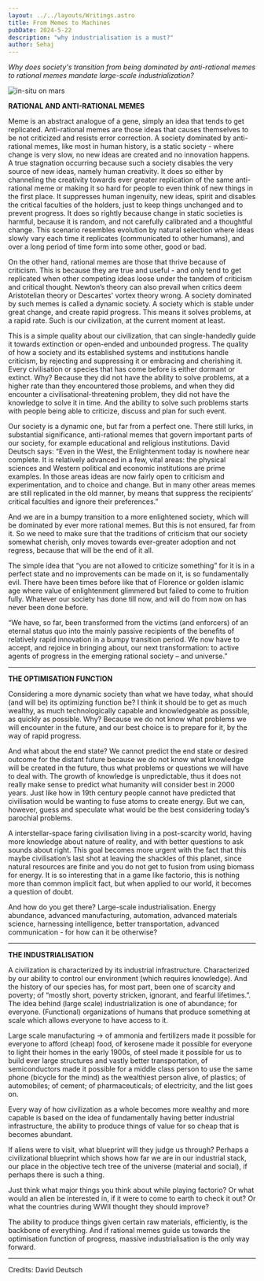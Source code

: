 ```yaml
---
layout: ../../layouts/Writings.astro
title: From Memes to Machines 
pubDate: 2024-5-22
description: "why industrialisation is a must?"
author: Sehaj
---
```

_Why does society's transition from being dominated by anti-rational memes to rational memes mandate large-scale industrialization?_

![in-situ on mars](/images/image8.png)

**RATIONAL AND ANTI-RATIONAL MEMES**

Meme is an abstract analogue of a gene, simply an idea that tends to get replicated. Anti-rational memes are those ideas that causes themselves to be not criticized and resists error correction. A society dominated by anti-rational memes, like most in human history, is a static society - where change is very slow, no new ideas are created and no innovation happens. A true stagnation occurring because such a society disables the very source of new ideas, namely human creativity. It does so either by channeling the creativity towards ever greater replication of the same anti-rational meme or making it so hard for people to even think of new things in the first place. It suppresses human ingenuity, new ideas, spirit and disables the critical faculties of the holders, just to keep things unchanged and to prevent progress. It does so rightly because change in static societies is harmful, because it is random, and not carefully calibrated and a thoughtful change. This scenario resembles evolution by natural selection where ideas slowly vary each time it replicates (communicated to other humans), and over a long period of time form into some other, good or bad. 

On the other hand, rational memes are those that thrive because of criticism. This is because they are true and useful - and only tend to get replicated when other competing ideas loose under the tandem of criticism and critical thought. Newton’s theory can also prevail when critics deem Aristotelian theory or Descartes' vortex theory wrong. A society dominated by such memes is called a dynamic society. A society which is stable under great change, and create rapid progress. This means it solves problems, at a rapid rate. Such is our civilization, at the current moment at least. 

This is a simple quality about our civilization, that can single-handedly guide it towards extinction or open-ended and unbounded progress. The quality of how a society and its established systems and institutions handle criticism, by rejecting and suppressing it or embracing and cherishing it. Every civilisation or species that has come before is either dormant or extinct. Why? Because they did not have the ability to solve problems, at a higher rate than they encountered those problems, and when they did encounter a civilisational-threatening problem, they did not have the knowledge to solve it in time. And the ability to solve such problems starts with people being able to criticize, discuss and plan for such event. 

Our society is a dynamic one, but far from a perfect one. There still lurks, in substantial significance, anti-rational memes that govern important parts of our society, for example educational and religious institutions. David Deutsch says:
“Even in the West, the Enlightenment today is nowhere near complete. It is relatively advanced in a few, vital areas: the physical sciences and Western political and economic institutions are prime examples. In those areas ideas are now fairly open to criticism and experimentation, and to choice and change. But in many other areas memes are still replicated in the old manner, by means that suppress the recipients’ critical faculties and ignore their preferences.”

And we are in a bumpy transition to a more enlightened society, which will be dominated by ever more rational memes. But this is not ensured, far from it. So we need to make sure that the traditions of criticism that our society somewhat cherish, only moves towards ever-greater adoption and not regress, because that will be the end of it all. 

The simple idea that “you are not allowed to criticize something” for it is in a perfect state and no improvements can be made on it, is so fundamentally evil. There have been times before like that of Florence or golden islamic age where value of enlightenment glimmered but failed to come to fruition fully. Whatever our society has done till now, and will do from now on has never been done before. 

“We have, so far, been transformed from the victims (and enforcers) of an eternal status quo into the mainly passive recipients of the benefits of relatively rapid innovation in a bumpy transition period. We now have to accept, and rejoice in bringing about, our next transformation: to active agents of progress in the emerging rational society – and universe.”

---

**THE OPTIMISATION FUNCTION**

Considering a more dynamic society than what we have today, what should (and will be) its optimizing function be? I think it should be to get as much wealthy, as much technologically capable and knowledgeable as possible, as quickly as possible. Why? Because we do not know what problems we will encounter in the future, and our best choice is to prepare for it, by the way of rapid progress.

And what about the end state? We cannot predict the end state or desired outcome for the distant future because we do not know what knowledge will be created in the future, thus what problems or questions we will have to deal with. The growth of knowledge is unpredictable, thus it does not really make sense to predict what humanity will consider best in 2000 years. Just like how in 19th century people cannot have predicted that civilisation would be wanting to fuse atoms to create energy. But we can, however, guess and speculate what would be the best considering today’s parochial problems. 

A interstellar-space faring civilisation living in a post-scarcity world, having more knowledge about nature of reality, and with better questions to ask sounds about right. This goal becomes more urgent with the fact that this maybe civilisation’s last shot at leaving the shackles of this planet, since natural resources are finite and you do not get to fusion from using biomass for energy. It is so interesting that in a game like factorio, this is nothing more than common implicit fact, but when applied to our world, it becomes a question of doubt. 

And how do you get there? Large-scale industrialisation. Energy abundance, advanced manufacturing, automation, advanced materials science, harnessing intelligence, better transportation, advanced communication - for how can it be otherwise?


---

**THE INDUSTRIALISATION**

A civilization is characterized by its industrial infrastructure. Characterized by our ability to control our environment (which requires knowledge). And the history of our species has, for most part, been one of scarcity and poverty; of “mostly short, poverty stricken, ignorant, and fearful lifetimes.”.
The idea behind (large scale) industrialization is one of abundance; for everyone. (Functional) organizations of humans that produce something at scale which allows everyone to have access to it. 

Large scale manufacturing → of ammonia and fertilizers made it possible for everyone to afford (cheap) food, of kerosene made it possible for everyone to light their homes in the early 1900s, of steel made it possible for us to build ever large structures and vastly better transportation, of semiconductors made it possible for a middle class person to use the same phone (bicycle for the mind) as the wealthiest person alive, of plastics; of automobiles; of cement; of pharmaceuticals; of electricity, and the list goes on. 

Every way of how civilization as a whole becomes more wealthy and more capable is based on the idea of fundamentally having better industrial infrastructure, the ability to produce things of value for so cheap that is becomes abundant. 

If aliens were to visit, what blueprint will they judge us through? Perhaps a civilizational blueprint which shows how far we are in our industrial stack, our place in the objective tech tree of the universe (material and social), if perhaps there is such a thing.

Just think what major things you think about while playing factorio? Or what would an alien be interested in, if it were to come to earth to check it out? Or what the countries during WWII thought they should improve? 

The ability to produce things  given certain raw materials, efficiently,  is the backbone of everything. And if rational memes guide us towards the optimisation function of progress, massive industrialisation is the only way forward. 

---

Credits: David Deutsch 